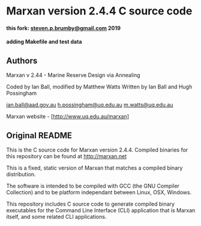 # Marxan version 2.4.4 C source code

#### this fork: steven.p.brumby@gmail.com 2019

#### adding Makefile and test data 

## Authors

Marxan v 2.44 - Marine Reserve Design via Annealing

Coded by Ian Ball, modified by Matthew Watts
Written by Ian Ball and Hugh Possingham

ian.ball@aad.gov.au
h.possingham@uq.edu.au
m.watts@uq.edu.au

Marxan website - [http://www.uq.edu.au/marxan]

## Original README 

This is the C source code for Marxan version 2.4.4. Compiled binaries for this repository can be found at http://marxan.net

This is a fixed, static version of Marxan that matches a compiled binary distribution.

The software is intended to be compiled with GCC (the GNU Compiler Collection) and to be platform independant between Linux, OSX, Windows.

This repository includes C source code to generate compiled binary executables for the Command Line Interface (CLI) application that is Marxan itself, and some related CLI applications.
